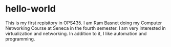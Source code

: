 # hello-world
This is my first repisitory in OPS435. I am Ram Basnet doing my Computer Networking Course at Seneca in the fourth semester. I am very interested in virtualization and networking. In addition to it, I like automation and programming.
